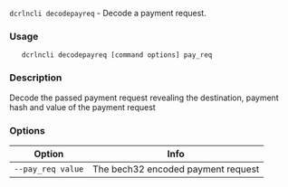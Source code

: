 `dcrlncli decodepayreq` - Decode a payment request.

### Usage
```
   dcrlncli decodepayreq [command options] pay_req
```

### Description
   Decode the passed payment request revealing the destination, payment hash and value of the payment request

### Options
|Option|Info|
|--|--|
|`--pay_req value`|  The bech32 encoded payment request|
   
